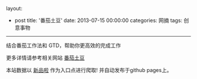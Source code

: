 layout: 
  - post 
title: '番茄土豆' 
date: 2013-07-15 00:00:00 
categories: 网摘 
tags: 创意事物 
---

结合番茄工作法和 GTD，帮助你更高效的完成工作  

更多详情请参考相关网站 [番茄土豆](http://pomotodo.com)  

本站数据以 [新品啦](http://xinpinla.com/) 作为入口点进行爬取! 并自动发布于github pages上。  

